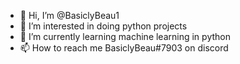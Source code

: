 - 👋 Hi, I’m @BasiclyBeau1
- 👀 I’m interested in doing python projects
- 🌱 I’m currently learning machine learning in python
- 📫 How to reach me BasiclyBeau#7903 on discord
